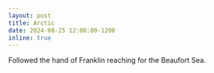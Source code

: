 ```yaml
---
layout: post
title: Arctic
date: 2024-08-25 12:00:00-1200
inline: true
---
```


Followed the hand of Franklin reaching for the Beaufort Sea.
